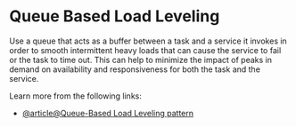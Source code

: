 # Queue Based Load Leveling

Use a queue that acts as a buffer between a task and a service it invokes in order to smooth intermittent heavy loads that can cause the service to fail or the task to time out. This can help to minimize the impact of peaks in demand on availability and responsiveness for both the task and the service.

Learn more from the following links:

- [@article@Queue-Based Load Leveling pattern](https://learn.microsoft.com/en-us/azure/architecture/patterns/queue-based-load-leveling)
